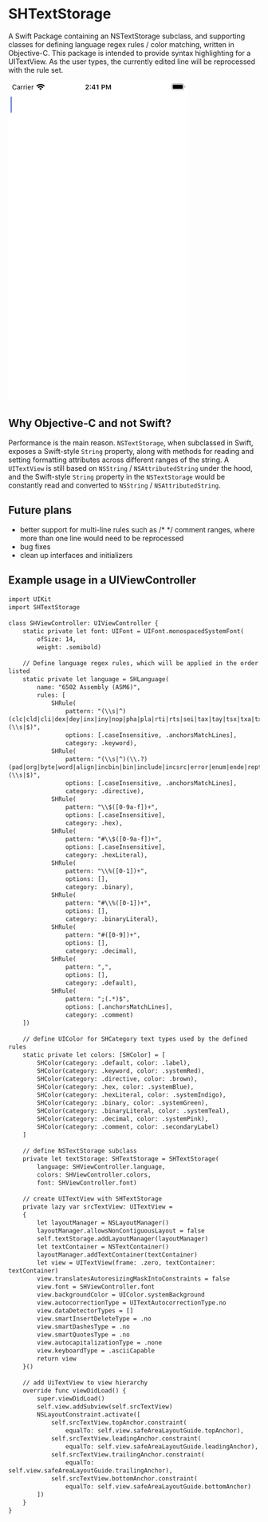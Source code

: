 # SHTextStorage
A Swift Package containing an NSTextStorage subclass, and supporting classes for defining language regex rules / color matching, written in Objective-C.  This package is intended to provide syntax highlighting for a UITextView. As the user types, the currently edited line will be reprocessed with the rule set.

![Demo](/Screenshots/demo-asm6.gif)

## Why Objective-C and not Swift?
Performance is the main reason. `NSTextStorage`, when subclassed in Swift, exposes a Swift-style `String` property, along with methods for reading and setting formatting attributes across different ranges of the string.  A `UITextView` is still based on `NSString` / `NSAttributedString` under the hood, and the Swift-style `String` property in the `NSTextStorage` would be constantly read and converted to `NSString` / `NSAttributedString`.

## Future plans
- better support for multi-line rules such as /* */ comment ranges, where more than one line would need to be reprocessed
- bug fixes
- clean up interfaces and initializers

## Example usage in a UIViewController
```
import UIKit
import SHTextStorage

class SHViewController: UIViewController {
    static private let font: UIFont = UIFont.monospacedSystemFont(
        ofSize: 14,
        weight: .semibold)
    
    // Define language regex rules, which will be applied in the order listed
    static private let language = SHLanguage(
        name: "6502 Assembly (ASM6)",
        rules: [
            SHRule(
                pattern: "(\\s|^)(clc|cld|cli|dex|dey|inx|iny|nop|pha|pla|rti|rts|sei|tax|tay|tsx|txa|txs|tya|adc|and|asl|bcc|bcs|beq|bit|bmi|bne|bpl|brk|bvc|bvs|clv|cmp|cpx|cpy|dec|eor|inc|jmp|jsr|lda|ldx|ldy|lsr|ora|php|plp|rol|ror|sbc|sec|sed|sta|stx|sty)(\\s|$)",
                options: [.caseInsensitive, .anchorsMatchLines],
                category: .keyword),
            SHRule(
                pattern: "(\\s|^)(\\.?)(pad|org|byte|word|align|incbin|bin|include|incsrc|error|enum|ende|rept|endr|macro|endm|ifdef|ifndef|if|else|elseif|endif|base|fillvalue|dsb|dsw|hex|dl|dh|db|dw|equ)(\\s|$)",
                options: [.caseInsensitive, .anchorsMatchLines],
                category: .directive),
            SHRule(
                pattern: "\\$([0-9a-f])+",
                options: [.caseInsensitive],
                category: .hex),
            SHRule(
                pattern: "#\\$([0-9a-f])+",
                options: [.caseInsensitive],
                category: .hexLiteral),
            SHRule(
                pattern: "\\%([0-1])+",
                options: [],
                category: .binary),
            SHRule(
                pattern: "#\\%([0-1])+",
                options: [],
                category: .binaryLiteral),
            SHRule(
                pattern: "#([0-9])+",
                options: [],
                category: .decimal),
            SHRule(
                pattern: ",",
                options: [],
                category: .default),
            SHRule(
                pattern: ";(.*)$",
                options: [.anchorsMatchLines],
                category: .comment)
    ])
    
    // define UIColor for SHCategory text types used by the defined rules
    static private let colors: [SHColor] = [
        SHColor(category: .default, color: .label),
        SHColor(category: .keyword, color: .systemRed),
        SHColor(category: .directive, color: .brown),
        SHColor(category: .hex, color: .systemBlue),
        SHColor(category: .hexLiteral, color: .systemIndigo),
        SHColor(category: .binary, color: .systemGreen),
        SHColor(category: .binaryLiteral, color: .systemTeal),
        SHColor(category: .decimal, color: .systemPink),
        SHColor(category: .comment, color: .secondaryLabel)
    ]
    
    // define NSTextStorage subclass
    private let textStorage: SHTextStorage = SHTextStorage(
        language: SHViewController.language,
        colors: SHViewController.colors,
        font: SHViewController.font)
    
    // create UITextView with SHTextStorage
    private lazy var srcTextView: UITextView =
    {
        let layoutManager = NSLayoutManager()
        layoutManager.allowsNonContiguousLayout = false
        self.textStorage.addLayoutManager(layoutManager)
        let textContainer = NSTextContainer()
        layoutManager.addTextContainer(textContainer)
        let view = UITextView(frame: .zero, textContainer: textContainer)
        view.translatesAutoresizingMaskIntoConstraints = false
        view.font = SHViewController.font
        view.backgroundColor = UIColor.systemBackground
        view.autocorrectionType = UITextAutocorrectionType.no
        view.dataDetectorTypes = []
        view.smartInsertDeleteType = .no
        view.smartDashesType = .no
        view.smartQuotesType = .no
        view.autocapitalizationType = .none
        view.keyboardType = .asciiCapable
        return view
    }()
    
    // add UiTextView to view hierarchy
    override func viewDidLoad() {
        super.viewDidLoad()
        self.view.addSubview(self.srcTextView)
        NSLayoutConstraint.activate([
            self.srcTextView.topAnchor.constraint(
                equalTo: self.view.safeAreaLayoutGuide.topAnchor),
            self.srcTextView.leadingAnchor.constraint(
                equalTo: self.view.safeAreaLayoutGuide.leadingAnchor),
            self.srcTextView.trailingAnchor.constraint(
                equalTo: self.view.safeAreaLayoutGuide.trailingAnchor),
            self.srcTextView.bottomAnchor.constraint(
                equalTo: self.view.safeAreaLayoutGuide.bottomAnchor)
        ])
    }
}
```
